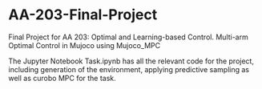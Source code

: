 # AA-203-Final-Project
Final Project for AA 203: Optimal and Learning-based Control. Multi-arm Optimal Control in Mujoco using Mujoco_MPC 

The Jupyter Notebook Task.ipynb has all the relevant code for the project, including generation of the environment, applying predictive sampling as well as curobo MPC for the task. 
